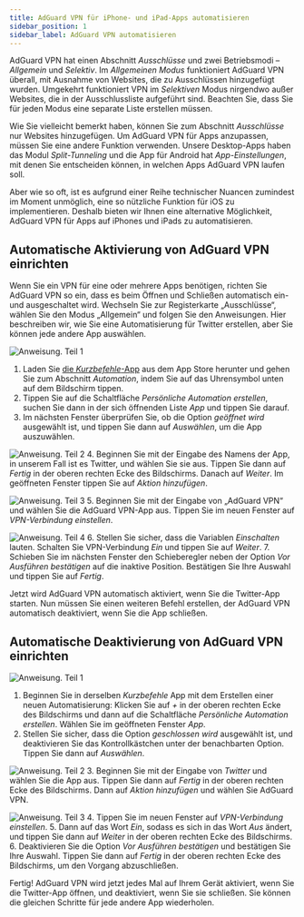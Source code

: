 ```yaml
---
title: AdGuard VPN für iPhone- und iPad-Apps automatisieren
sidebar_position: 1
sidebar_label: AdGuard VPN automatisieren
---
```


AdGuard VPN hat einen Abschnitt *Ausschlüsse* und zwei Betriebsmodi – *Allgemein* und *Selektiv*. Im *Allgemeinen Modus* funktioniert AdGuard VPN überall, mit Ausnahme von Websites, die zu Ausschlüssen hinzugefügt wurden. Umgekehrt funktioniert VPN im *Selektiven* Modus nirgendwo außer Websites, die in der Ausschlussliste aufgeführt sind. Beachten Sie, dass Sie für jeden Modus eine separate Liste erstellen müssen.

Wie Sie vielleicht bemerkt haben, können Sie zum Abschnitt *Ausschlüsse* nur Websites hinzugefügen. Um AdGuard VPN für Apps anzupassen, müssen Sie eine andere Funktion verwenden. Unsere Desktop-Apps haben das Modul *Split-Tunneling* und die App für Android hat *App-Einstellungen*,  mit denen Sie entscheiden können, in welchen Apps AdGuard VPN laufen soll.

Aber wie so oft, ist es aufgrund einer Reihe technischer Nuancen zumindest im Moment unmöglich, eine so nützliche Funktion für iOS zu implementieren. Deshalb bieten wir Ihnen eine alternative Möglichkeit, AdGuard VPN für Apps auf iPhones und iPads zu automatisieren.

## Automatische Aktivierung von AdGuard VPN einrichten

Wenn Sie ein VPN für eine oder mehrere Apps benötigen, richten Sie AdGuard VPN so ein, dass es beim Öffnen und Schließen automatisch ein- und ausgeschaltet wird. Wechseln Sie zur Registerkarte „Ausschlüsse“, wählen Sie den Modus „Allgemein“ und folgen Sie den Anweisungen. Hier beschreiben wir, wie Sie eine Automatisierung für Twitter erstellen, aber Sie können jede andere App auswählen.

![Anweisung. Teil 1](https://cdn.adguardvpn.com/public/Adguard/Blog/VPNauto/vpn_on1_en.jpg)

1. Laden Sie [die *Kurzbefehle*-App](https://apps.apple.com/us/app/shortcuts/id915249334) aus dem App Store herunter und gehen Sie zum Abschnitt *Automation*, indem Sie auf das Uhrensymbol unten auf dem Bildschirm tippen.
2. Tippen Sie auf die Schaltfläche *Persönliche Automation erstellen*, suchen Sie dann in der sich öffnenden Liste *App* und tippen Sie darauf.
3. Im nächsten Fenster überprüfen Sie, ob die Option *geöffnet wird* ausgewählt ist, und tippen Sie dann auf *Auswählen*, um die App auszuwählen.

![Anweisung. Teil 2](https://cdn.adguardvpn.com/public/Adguard/Blog/VPNauto/vpn_on2_en.jpg)
4. Beginnen Sie mit der Eingabe des Namens der App, in unserem Fall ist es Twitter, und wählen Sie sie aus. Tippen Sie dann auf *Fertig* in der oberen rechten Ecke des Bildschirms. Danach auf *Weiter*. Im geöffneten Fenster tippen Sie auf *Aktion hinzufügen*.

![Anweisung. Teil 3](https://cdn.adguardvpn.com/public/Adguard/Blog/VPNauto/vpn_on3_en.jpg)
5. Beginnen Sie mit der Eingabe von „AdGuard VPN“ und wählen Sie die AdGuard VPN-App aus. Tippen Sie im neuen Fenster auf *VPN-Verbindung einstellen*.

![Anweisung. Teil 4](https://cdn.adguardvpn.com/public/Adguard/Blog/VPNauto/vpn_on4_en.jpg)
6. Stellen Sie sicher, dass die Variablen *Einschalten* lauten. Schalten Sie VPN-Verbindung *Ein* und tippen Sie auf *Weiter*.
7. Schieben Sie im nächsten Fenster den Schieberegler neben der Option *Vor Ausführen bestätigen* auf die inaktive Position. Bestätigen Sie Ihre Auswahl und tippen Sie auf *Fertig*.

Jetzt wird AdGuard VPN automatisch aktiviert, wenn Sie die Twitter-App starten. Nun müssen Sie einen weiteren Befehl erstellen, der AdGuard VPN automatisch deaktiviert, wenn Sie die App schließen.

## Automatische Deaktivierung von AdGuard VPN einrichten

![Anweisung. Teil 1](https://cdn.adguardvpn.com/public/Adguard/Blog/VPNauto/vpn_off1_en.jpg)

1. Beginnen Sie in derselben *Kurzbefehle* App mit dem Erstellen einer neuen Automatisierung: Klicken Sie auf *+* in der oberen rechten Ecke des Bildschirms und dann auf die Schaltfläche *Persönliche Automation erstellen*. Wählen Sie im geöffneten Fenster *App*.
2. Stellen Sie sicher, dass die Option *geschlossen wird* ausgewählt ist, und deaktivieren Sie das Kontrollkästchen unter der benachbarten Option. Tippen Sie dann auf *Auswählen*.

![Anweisung. Teil 2](https://cdn.adguardvpn.com/public/Adguard/Blog/VPNauto/vpn_off2_en.jpg)
3. Beginnen Sie mit der Eingabe von *Twitter* und wählen Sie die App aus. Tippen Sie dann auf *Fertig* in der oberen rechten Ecke des Bildschirms. Dann auf *Aktion hinzufügen* und wählen Sie AdGuard VPN.

![Anweisung. Teil 3](https://cdn.adguardvpn.com/public/Adguard/Blog/VPNauto/vpn_off3_en.jpg)
4. Tippen Sie im neuen Fenster auf *VPN-Verbindung einstellen*.
5. Dann auf das Wort *Ein*, sodass es sich in das Wort *Aus* ändert, und tippen Sie dann auf *Weiter* in der oberen rechten Ecke des Bildschirms.
6. Deaktivieren Sie die Option *Vor Ausführen bestätigen* und bestätigen Sie Ihre Auswahl. Tippen Sie dann auf *Fertig* in der oberen rechten Ecke des Bildschirms, um den Vorgang abzuschließen.

Fertig! AdGuard VPN wird jetzt jedes Mal auf Ihrem Gerät aktiviert, wenn Sie die Twitter-App öffnen, und deaktiviert, wenn Sie sie schließen. Sie können die gleichen Schritte für jede andere App wiederholen.

